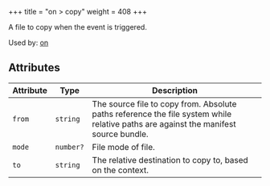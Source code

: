 +++
title = "on > copy"
weight = 408
+++

A file to copy when the event is triggered.

Used by: [on](../on#blocks)


## Attributes

| Attribute | Type | Description |
|-----------|------|-------------|
| `from` | `string` | The source file to copy from. Absolute paths reference the file system while relative paths are against the manifest source bundle. |
| `mode` | `number?` | File mode of file. |
| `to` | `string` | The relative destination to copy to, based on the context. |

